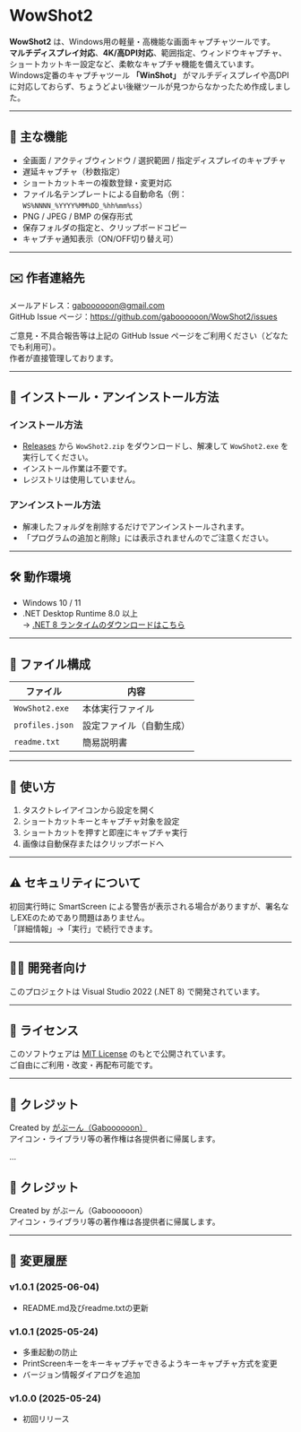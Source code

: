 # WowShot2

**WowShot2** は、Windows用の軽量・高機能な画面キャプチャツールです。  
**マルチディスプレイ対応**、**4K/高DPI対応**、範囲指定、ウィンドウキャプチャ、ショートカットキー設定など、柔軟なキャプチャ機能を備えています。  
Windows定番のキャプチャツール **「WinShot」** がマルチディスプレイや高DPIに対応しておらず、ちょうどよい後継ツールが見つからなかったため作成しました。  

---

## 🚀 主な機能

- 全画面 / アクティブウィンドウ / 選択範囲 / 指定ディスプレイのキャプチャ
- 遅延キャプチャ（秒数指定）
- ショートカットキーの複数登録・変更対応
- ファイル名テンプレートによる自動命名（例：`WS%NNNN_%YYYY%MM%DD_%hh%mm%ss`）
- PNG / JPEG / BMP の保存形式
- 保存フォルダの指定と、クリップボードコピー
- キャプチャ通知表示（ON/OFF切り替え可）

---

## ✉️ 作者連絡先

メールアドレス：gaboooooon@gmail.com  
GitHub Issue ページ：https://github.com/gaboooooon/WowShot2/issues  

ご意見・不具合報告等は上記の GitHub Issue ページをご利用ください（どなたでも利用可）。  
作者が直接管理しております。  

---

## 💾 インストール・アンインストール方法

### インストール方法
- [Releases](https://github.com/gaboooooon/WowShot2/releases) から `WowShot2.zip` をダウンロードし、解凍して `WowShot2.exe` を実行してください。
- インストール作業は不要です。
- レジストリは使用していません。

### アンインストール方法
- 解凍したフォルダを削除するだけでアンインストールされます。
- 「プログラムの追加と削除」には表示されませんのでご注意ください。

---

## 🛠 動作環境

- Windows 10 / 11
- .NET Desktop Runtime 8.0 以上  
  → [.NET 8 ランタイムのダウンロードはこちら](https://dotnet.microsoft.com/en-us/download/dotnet/8.0/runtime)

---

## 📁 ファイル構成

| ファイル           | 内容                      |
|--------------------|---------------------------|
| `WowShot2.exe`     | 本体実行ファイル           |
| `profiles.json`    | 設定ファイル（自動生成）   |
| `readme.txt`       | 簡易説明書         |

---

## 📝 使い方

1. タスクトレイアイコンから設定を開く
2. ショートカットキーとキャプチャ対象を設定
3. ショートカットを押すと即座にキャプチャ実行
4. 画像は自動保存またはクリップボードへ

---

## ⚠️ セキュリティについて

初回実行時に SmartScreen による警告が表示される場合がありますが、署名なしEXEのためであり問題はありません。  
「詳細情報」→「実行」で続行できます。

---

## 🧑‍💻 開発者向け

このプロジェクトは Visual Studio 2022 (.NET 8) で開発されています。  


---

## 📄 ライセンス

このソフトウェアは [MIT License](LICENSE) のもとで公開されています。  
ご自由にご利用・改変・再配布可能です。

---

## 🙏 クレジット

Created by [がぶーん（Gaboooooon）](https://github.com/gaboooooon)  
アイコン・ライブラリ等の著作権は各提供者に帰属します。

...

## 🙏 クレジット

Created by がぶーん（Gaboooooon）  
アイコン・ライブラリ等の著作権は各提供者に帰属します。

---

## 📜 変更履歴

### v1.0.1 (2025-06-04)
- README.md及びreadme.txtの更新

### v1.0.1 (2025-05-24)
- 多重起動の防止
- PrintScreenキーをキーキャプチャできるようキーキャプチャ方式を変更
- バージョン情報ダイアログを追加

### v1.0.0 (2025-05-24)
- 初回リリース
